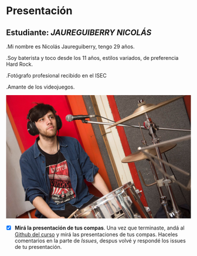 # Presentación

## Estudiante: _JAUREGUIBERRY NICOLÁS_

.Mi nombre es Nicolás Jaureguiberry, tengo 29 años.

.Soy baterista y toco desde los 11 años, estilos variados, de preferencia Hard Rock.

.Fotógrafo profesional recibido en el ISEC

.Amante de los videojuegos.

![yo](jacku1.jpg)



- [x] **Mirá la presentación de tus compas**. Una vez que terminaste, andá al [Github del curso](https://github.com/obj1unq) y mirá las presentaciones de tus compas. Haceles comentarios en la parte de _Issues_, despus volvé y respondé los issues de tu presentación.

